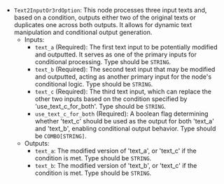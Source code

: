 - `Text2InputOr3rdOption`: This node processes three input texts and, based on a condition, outputs either two of the original texts or duplicates one across both outputs. It allows for dynamic text manipulation and conditional output generation.
    - Inputs:
        - `text_a` (Required): The first text input to be potentially modified and outputted. It serves as one of the primary inputs for conditional processing. Type should be `STRING`.
        - `text_b` (Required): The second text input that may be modified and outputted, acting as another primary input for the node's conditional logic. Type should be `STRING`.
        - `text_c` (Required): The third text input, which can replace the other two inputs based on the condition specified by 'use_text_c_for_both'. Type should be `STRING`.
        - `use_text_c_for_both` (Required): A boolean flag determining whether 'text_c' should be used as the output for both 'text_a' and 'text_b', enabling conditional output behavior. Type should be `COMBO[STRING]`.
    - Outputs:
        - `text_a`: The modified version of 'text_a', or 'text_c' if the condition is met. Type should be `STRING`.
        - `text_b`: The modified version of 'text_b', or 'text_c' if the condition is met. Type should be `STRING`.
